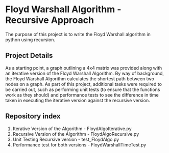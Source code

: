 # Floyd Warshall Algorithm - Recursive Approach

The purpose of this project is to write the Floyd Warshall algorithm in python using recursion.

## Project Details

As a starting point, a graph outlining a 4x4 matrix was provided along with an iterative version of the Floyd Warshall Algorithm. By way of background, the Floyd Warshall Algorithm calculates the shortest path between two nodes on a graph. As part of this project, additional tasks were required to be carried out, such as performing unit tests (to ensure that the functions work as they should) and performance tests to see the difference in time taken in executing the iterative version against the recursive version.

## Repository index

1. Iterative Version of the Algorithm - FloydAlgoIterative.py
2. Recursive Version of the Algorithm - FloydAlgoRecursive.py
3. Unit Testing Recursive version - test_FloydAlgo.py
4. Performance test for both versions - FloydWarshallTimeTest.py